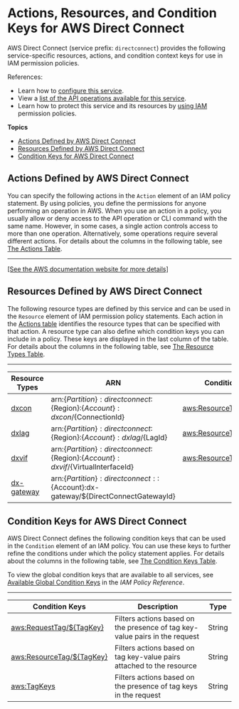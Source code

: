# Actions, Resources, and Condition Keys for AWS Direct Connect<a name="list_awsdirectconnect"></a>

AWS Direct Connect \(service prefix: `directconnect`\) provides the following service\-specific resources, actions, and condition context keys for use in IAM permission policies\.

References:
+ Learn how to [configure this service](https://docs.aws.amazon.com/directconnect/latest/UserGuide/)\.
+ View a [list of the API operations available for this service](https://docs.aws.amazon.com/directconnect/latest/APIReference/)\.
+ Learn how to protect this service and its resources by [using IAM](https://docs.aws.amazon.com/directconnect/latest/UserGuide/using_iam.html) permission policies\.

**Topics**
+ [Actions Defined by AWS Direct Connect](#awsdirectconnect-actions-as-permissions)
+ [Resources Defined by AWS Direct Connect](#awsdirectconnect-resources-for-iam-policies)
+ [Condition Keys for AWS Direct Connect](#awsdirectconnect-policy-keys)

## Actions Defined by AWS Direct Connect<a name="awsdirectconnect-actions-as-permissions"></a>

You can specify the following actions in the `Action` element of an IAM policy statement\. By using policies, you define the permissions for anyone performing an operation in AWS\. When you use an action in a policy, you usually allow or deny access to the API operation or CLI command with the same name\. However, in some cases, a single action controls access to more than one operation\. Alternatively, some operations require several different actions\. For details about the columns in the following table, see [The Actions Table](reference_policies_actions-resources-contextkeys.md#actions_table)\.


****  
[\[See the AWS documentation website for more details\]](http://docs.aws.amazon.com/IAM/latest/UserGuide/list_awsdirectconnect.html)

## Resources Defined by AWS Direct Connect<a name="awsdirectconnect-resources-for-iam-policies"></a>

The following resource types are defined by this service and can be used in the `Resource` element of IAM permission policy statements\. Each action in the [Actions table](#awsdirectconnect-actions-as-permissions) identifies the resource types that can be specified with that action\. A resource type can also define which condition keys you can include in a policy\. These keys are displayed in the last column of the table\. For details about the columns in the following table, see [The Resource Types Table](reference_policies_actions-resources-contextkeys.md#resources_table)\.


****  

| Resource Types | ARN | Condition Keys | 
| --- | --- | --- | 
|   [ dxcon ](https://docs.aws.amazon.com/directconnect/latest/APIReference/API_Connection.html)  |  arn:$\{Partition\}:directconnect:$\{Region\}:$\{Account\}:dxcon/$\{ConnectionId\}  |   [ aws:ResourceTag/$\{TagKey\} ](#awsdirectconnect-aws_ResourceTag___TagKey_)   | 
|   [ dxlag ](https://docs.aws.amazon.com/directconnect/latest/APIReference/API_Lag.html)  |  arn:$\{Partition\}:directconnect:$\{Region\}:$\{Account\}:dxlag/$\{LagId\}  |   [ aws:ResourceTag/$\{TagKey\} ](#awsdirectconnect-aws_ResourceTag___TagKey_)   | 
|   [ dxvif ](https://docs.aws.amazon.com/directconnect/latest/APIReference/API_VirtualInterface.html)  |  arn:$\{Partition\}:directconnect:$\{Region\}:$\{Account\}:dxvif/$\{VirtualInterfaceId\}  |   [ aws:ResourceTag/$\{TagKey\} ](#awsdirectconnect-aws_ResourceTag___TagKey_)   | 
|   [ dx\-gateway ](https://docs.aws.amazon.com/directconnect/latest/APIReference/API_DirectConnectGateway.html)  |  arn:$\{Partition\}:directconnect::$\{Account\}:dx\-gateway/$\{DirectConnectGatewayId\}  |  | 

## Condition Keys for AWS Direct Connect<a name="awsdirectconnect-policy-keys"></a>

AWS Direct Connect defines the following condition keys that can be used in the `Condition` element of an IAM policy\. You can use these keys to further refine the conditions under which the policy statement applies\. For details about the columns in the following table, see [The Condition Keys Table](reference_policies_actions-resources-contextkeys.md#context_keys_table)\.

To view the global condition keys that are available to all services, see [Available Global Condition Keys](reference_policies_condition-keys.html#AvailableKeys) in the *IAM Policy Reference*\.


****  

| Condition Keys | Description | Type | 
| --- | --- | --- | 
|   [ aws:RequestTag/$\{TagKey\} ](https://docs.aws.amazon.com/IAM/latest/UserGuide/reference_policies_condition-keys.html#condition-keys-requesttag)  | Filters actions based on the presence of tag key\-value pairs in the request | String | 
|   [ aws:ResourceTag/$\{TagKey\} ](https://docs.aws.amazon.com/IAM/latest/UserGuide/reference_policies_condition-keys.html#condition-keys-resourcetag)  | Filters actions based on tag key\-value pairs attached to the resource | String | 
|   [ aws:TagKeys ](https://docs.aws.amazon.com/IAM/latest/UserGuide/reference_policies_condition-keys.html#condition-keys-tagkeys)  | Filters actions based on the presence of tag keys in the request | String | 